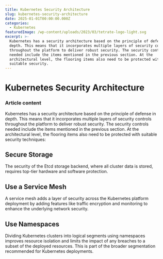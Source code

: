 ```yaml
---
title: Kubernetes Security Architecture
slug: kubernetes-security-architecture
date: 2025-01-01T00:00:00.000Z
categories:
  - Kubernetes
featuredImage: /wp-content/uploads/2023/03/tetrate-logo-light.svg
excerpt: >-
  Kubernetes has a security architecture based on the principle of defense in
  depth. This means that it incorporates multiple layers of security controls
  throughout the platform to deliver robust security. The security controls
  needed include the items mentioned in the previous section. At the
  architectural level, the flooring items also need to be protected with
  suitable security.
---
```

# Kubernetes Security Architecture

### Article content

Kubernetes has a security architecture based on the principle of defense in depth. This means that it incorporates multiple layers of security controls throughout the platform to deliver robust security. The security controls needed include the items mentioned in the previous section. At the architectural level, the flooring items also need to be protected with suitable security techniques:

## Secure Storage

The security of the Etcd storage backend, where all cluster data is stored, requires top-tier hardware and software protection.

## Use a Service Mesh

A service mesh adds a layer of security across the Kubernetes platform deployment by adding features like traffic encryption and monitoring to enhance the underlying network security.

## Use Namespaces

Dividing Kubernetes clusters into logical segments using namespaces improves resource isolation and limits the impact of any breaches to a subset of the deployed resources. This is part of the broader segmentation recommended for Kubernetes deployments.
